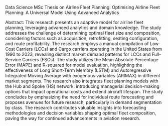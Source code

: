 Data Science MSc Thesis on Airline Fleet Planning: Optimising Airline Fleet Planning: A Universal Model Using Advanced Analytics

Abstract:
This research presents an adaptive model for airline fleet planning, leveraging advanced analytics and domain knowledge. The study addresses the challenge of determining optimal fleet size and composition, considering factors such as acquisition, retrofitting, seating configuration, and route profitability. The research employs a manual compilation of Low-Cost Carriers (LCCs) and Cargo carriers operating in the United States from 1990 to 2023, revealing distinct market demand patterns for LCCs and Full-Service Carriers (FSCs). The study utilizes the Mean Absolute Percentage Error (MAPE) and R-squared for model evaluation, highlighting the effectiveness of Long Short-Term Memory (LSTM) and Autoregressive Integrated Moving Average with exogenous variables (ARIMAX) in different market segments. The research also integrates fleet planning models with the Hub and Spoke (HS) network, introducing managerial decision-making options that impact operational costs and extend aircraft lifespan. The study concludes by emphasizing the need for individual route forecasting and proposes avenues for future research, particularly in demand segmentation by class. The research contributes valuable insights into forecasting methodologies and decision variables shaping optimal fleet composition, paving the way for continued advancements in aviation research.

